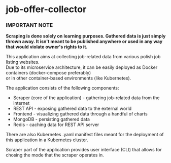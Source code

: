 # job-offer-collector

### IMPORTANT NOTE
**Scraping is done solely on learning purposes. Gathered data is just simply thrown away.
It isn't meant to be published anywhere or used in any way that would violate owner's rights to it.**

This application aims at collecting job-related data from various polish job listing websites.  
Due to its microservice architecture, it can be easily deployed as Docker containers (docker-compose preferably)  
or in other container-based environments (like Kubernetes).

The application consists of the following components:
* Scraper (core of the application) - gathering job-related data from the internet
* REST API - exposing gathered data to the external world
* Frontend - visualizing gathered data through a handful of charts
* MongoDB - persisting gathered data
* Redis - caching data for REST API server  

There are also Kubernetes .yaml manifest files meant for the deployment of this application in a Kubernetes cluster.

Scraper part of the application provides user interface (CLI) that allows
for chosing the mode that the scraper operates in.
